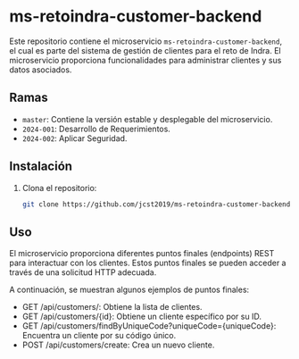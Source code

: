 # ms-retoindra-customer-backend

Este repositorio contiene el microservicio `ms-retoindra-customer-backend`, el cual es parte del sistema de gestión de clientes para el reto de Indra. El microservicio proporciona funcionalidades para administrar clientes y sus datos asociados.

## Ramas

- `master`: Contiene la versión estable y desplegable del microservicio.
- `2024-001`: Desarrollo de Requerimientos.
- `2024-002`: Aplicar Seguridad.

## Instalación

1. Clona el repositorio:

   ```bash
   git clone https://github.com/jcst2019/ms-retoindra-customer-backend.git

## Uso
El microservicio proporciona diferentes puntos finales (endpoints) REST para interactuar con los clientes. Estos puntos finales se pueden acceder a través de una solicitud HTTP adecuada.

A continuación, se muestran algunos ejemplos de puntos finales:

- GET /api/customers/: Obtiene la lista de clientes.
- GET /api/customers/{id}: Obtiene un cliente específico por su ID.
- GET /api/customers/findByUniqueCode?uniqueCode={uniqueCode}: Encuentra un cliente por su código único.
- POST /api/customers/create: Crea un nuevo cliente.


